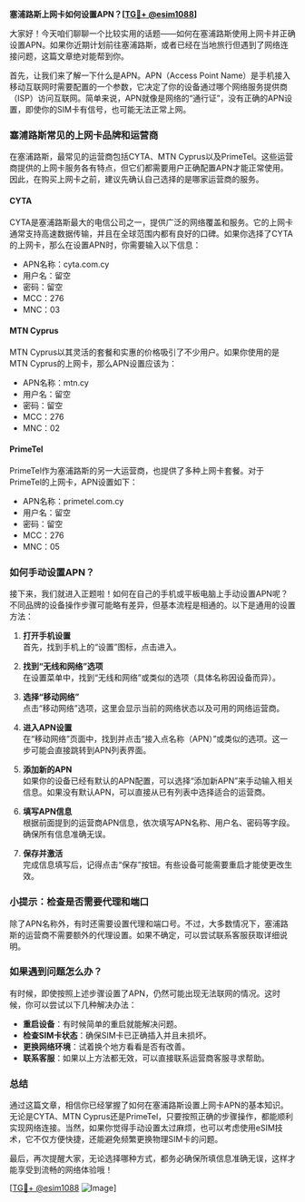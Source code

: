 **塞浦路斯上网卡如何设置APN？[[TG💪+ @esim1088](https://t.me/s/esim1088)]**

大家好！今天咱们聊聊一个比较实用的话题——如何在塞浦路斯使用上网卡并正确设置APN。如果你近期计划前往塞浦路斯，或者已经在当地旅行但遇到了网络连接问题，这篇文章绝对能帮到你。

首先，让我们来了解一下什么是APN。APN（Access Point Name）是手机接入移动互联网时需要配置的一个参数，它决定了你的设备通过哪个网络服务提供商（ISP）访问互联网。简单来说，APN就像是网络的“通行证”，没有正确的APN设置，即使你的SIM卡有信号，也可能无法正常上网。

### 塞浦路斯常见的上网卡品牌和运营商

在塞浦路斯，最常见的运营商包括CYTA、MTN Cyprus以及PrimeTel。这些运营商提供的上网卡服务各有特点，但它们都需要用户正确配置APN才能正常使用。因此，在购买上网卡之前，建议先确认自己选择的是哪家运营商的服务。

#### CYTA
CYTA是塞浦路斯最大的电信公司之一，提供广泛的网络覆盖和服务。它的上网卡通常支持高速数据传输，并且在全球范围内都有良好的口碑。如果你选择了CYTA的上网卡，那么在设置APN时，你需要输入以下信息：

- APN名称：cyta.com.cy  
- 用户名：留空  
- 密码：留空  
- MCC：276  
- MNC：03  

#### MTN Cyprus
MTN Cyprus以其灵活的套餐和实惠的价格吸引了不少用户。如果你使用的是MTN Cyprus的上网卡，那么APN设置应该为：

- APN名称：mtn.cy  
- 用户名：留空  
- 密码：留空  
- MCC：276  
- MNC：02  

#### PrimeTel
PrimeTel作为塞浦路斯的另一大运营商，也提供了多种上网卡套餐。对于PrimeTel的上网卡，APN设置如下：

- APN名称：primetel.com.cy  
- 用户名：留空  
- 密码：留空  
- MCC：276  
- MNC：05  

### 如何手动设置APN？

接下来，我们就进入正题啦！如何在自己的手机或平板电脑上手动设置APN呢？不同品牌的设备操作步骤可能略有差异，但基本流程是相通的。以下是通用的设置方法：

1. **打开手机设置**  
   首先，找到手机上的“设置”图标，点击进入。

2. **找到“无线和网络”选项**  
   在设置菜单中，找到“无线和网络”或类似的选项（具体名称因设备而异）。

3. **选择“移动网络”**  
   点击“移动网络”选项，这里会显示当前的网络状态以及可用的网络运营商。

4. **进入APN设置**  
   在“移动网络”页面中，找到并点击“接入点名称（APN）”或类似的选项。这一步可能会直接跳转到APN列表界面。

5. **添加新的APN**  
   如果你的设备已经有默认的APN配置，可以选择“添加新APN”来手动输入相关信息。如果没有默认APN，可以直接从已有列表中选择适合的运营商。

6. **填写APN信息**  
   根据前面提到的运营商APN信息，依次填写APN名称、用户名、密码等字段。确保所有信息准确无误。

7. **保存并激活**  
   完成信息填写后，记得点击“保存”按钮。有些设备可能需要重启才能使更改生效。

### 小提示：检查是否需要代理和端口

除了APN名称外，有时还需要设置代理和端口号。不过，大多数情况下，塞浦路斯的运营商不需要额外的代理设置。如果不确定，可以尝试联系客服获取详细说明。

### 如果遇到问题怎么办？

有时候，即使按照上述步骤设置了APN，仍然可能出现无法联网的情况。这时候，你可以尝试以下几种解决办法：

- **重启设备**：有时候简单的重启就能解决问题。
- **检查SIM卡状态**：确保SIM卡已正确插入并且未损坏。
- **更换网络环境**：试着换个地方看看是否有改善。
- **联系客服**：如果以上方法都无效，可以直接联系运营商客服寻求帮助。

### 总结

通过这篇文章，相信你已经掌握了如何在塞浦路斯设置上网卡APN的基本知识。无论是CYTA、MTN Cyprus还是PrimeTel，只要按照正确的步骤操作，都能顺利实现网络连接。当然，如果你觉得手动设置太过麻烦，也可以考虑使用eSIM技术，它不仅方便快捷，还能避免频繁更换物理SIM卡的问题。

最后，再次提醒大家，无论选择哪种方式，都务必确保所填信息准确无误，这样才能享受到流畅的网络体验哦！

[[TG💪+ @esim1088](https://t.me/s/esim1088) ![Image](https://i.postimg.cc/4NQfJmqS/Snipaste-2025-05-13-00-14-12.png)]